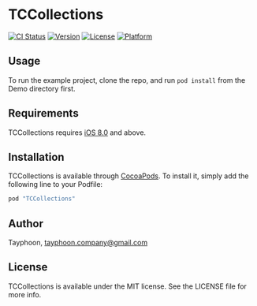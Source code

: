 # TCCollections

[![CI Status](http://img.shields.io/travis/Tayphoon/TCCollections.svg?style=flat)](https://travis-ci.org/Tayphoon/TCCollections)
[![Version](https://img.shields.io/cocoapods/v/TCCollections.svg?style=flat)](http://cocoapods.org/pods/TCCollections)
[![License](https://img.shields.io/cocoapods/l/TCCollections.svg?style=flat)](http://cocoapods.org/pods/TCCollections)
[![Platform](https://img.shields.io/cocoapods/p/TCCollections.svg?style=flat)](http://cocoapods.org/pods/TCCollections)

## Usage

To run the example project, clone the repo, and run `pod install` from the Demo directory first.

## Requirements

TCCollections requires [iOS 8.0](https://developer.apple.com/library/ios/releasenotes/General/WhatsNewIniOS/Articles/iOS8.html) and above.

## Installation

TCCollections is available through [CocoaPods](http://cocoapods.org). To install
it, simply add the following line to your Podfile:

```ruby
pod "TCCollections"
```

## Author

Tayphoon, tayphoon.company@gmail.com

## License

TCCollections is available under the MIT license. See the LICENSE file for more info.
